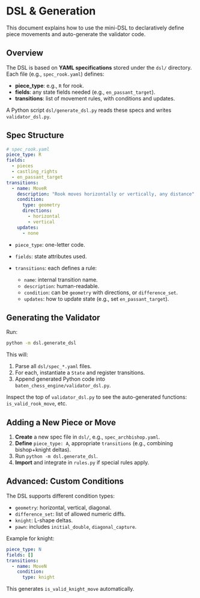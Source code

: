 # DSL & Generation

This document explains how to use the mini-DSL to declaratively define piece movements and auto-generate the validator code.

## Overview

The DSL is based on **YAML specifications** stored under the `dsl/` directory. Each file (e.g., `spec_rook.yaml`) defines:

* **piece\_type**: e.g., `R` for rook.
* **fields**: any state fields needed (e.g., `en_passant_target`).
* **transitions**: list of movement rules, with conditions and updates.

A Python script `dsl/generate_dsl.py` reads these specs and writes `validator_dsl.py`.

## Spec Structure

```yaml
# spec_rook.yaml
piece_type: R
fields:
  - pieces
  - castling_rights
  - en_passant_target
transitions:
  - name: MoveR
    description: "Rook moves horizontally or vertically, any distance"
    condition:
      type: geometry
      directions:
        - horizontal
        - vertical
    updates:
      - none
```

* `piece_type`: one-letter code.
* `fields`: state attributes used.
* `transitions`: each defines a rule:

  * `name`: internal transition name.
  * `description`: human-readable.
  * `condition`: can be `geometry` with directions, or `difference_set`.
  * `updates`: how to update state (e.g., set `en_passant_target`).

## Generating the Validator

Run:

```bash
python -m dsl.generate_dsl
```

This will:

1. Parse all `dsl/spec_*.yaml` files.
2. For each, instantiate a `State` and register transitions.
3. Append generated Python code into `baten_chess_engine/validator_dsl.py`.

Inspect the top of `validator_dsl.py` to see the auto-generated functions: `is_valid_rook_move`, etc.

## Adding a New Piece or Move

1. **Create** a new spec file in `dsl/`, e.g., `spec_archbishop.yaml`.
2. **Define** `piece_type: A`, appropriate `transitions` (e.g., combining bishop+knight deltas).
3. Run `python -m dsl.generate_dsl`.
4. **Import** and integrate in `rules.py` if special rules apply.

## Advanced: Custom Conditions

The DSL supports different condition types:

* `geometry`: horizontal, vertical, diagonal.
* `difference_set`: list of allowed numeric diffs.
* `knight`: L-shape deltas.
* `pawn`: includes `initial_double`, `diagonal_capture`.

Example for knight:

```yaml
piece_type: N
fields: []
transitions:
  - name: MoveN
    condition:
      type: knight
```

This generates `is_valid_knight_move` automatically.
